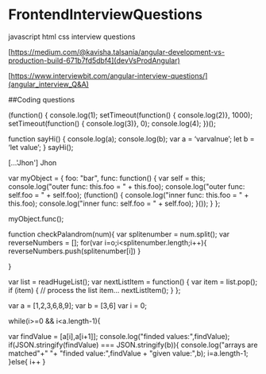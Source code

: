 # FrontendInterviewQuestions
javascript html css interview questions


[https://medium.com/@kavisha.talsania/angular-development-vs-production-build-671b7fd5dbf4](devVsProdAngular)

[https://www.interviewbit.com/angular-interview-questions/](angular_interview_Q&A)


##Coding questions

(function() { console.log(1); 
setTimeout(function() { console.log(2)}, 1000); 
setTimeout(function() { console.log(3)}, 0); 
console.log(4); })();



function sayHi() { console.log(a); console.log(b); 
var a = ‘varvalnue’; let b = ‘let value’; } 
sayHi();


[...'Jhon']
Jhon


var myObject = { foo: "bar", func: function() 
{ 
var self = this; console.log("outer func: this.foo = " + this.foo); 
console.log("outer func: self.foo = " + self.foo); 
(function() { console.log("inner func: this.foo = " + this.foo); 
console.log("inner func: self.foo = " + self.foo); }()); } 
}; 

myObject.func();





function checkPalandrom(num){
  var splitenumber = num.split();
  var reverseNumbers = [];
  for(var i=o;i<splitenumber.length;i++){
      reverseNumbers.push(splitenumber[i])
  }



}



var list = readHugeList();
 var nextListItem = function() { var item = list.pop(); if (item) { // process the list item... nextListItem(); } };
 
 
 
 var a = [1,2,3,6,8,9];
var b = [3,6]
var i = 0;

while(i>=0 && i<a.length-1){

  var findValue = [a[i],a[i+1]];
  console.log("finded values:",findValue);
  if(JSON.stringify(findValue) === JSON.stringify(b)){
     console.log("arrays are matched"+" "+ "finded value:",findValue + "given value:",b);
     i=a.length-1;
  }else{
    i++
  }

